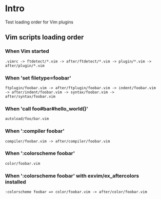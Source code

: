 # Intro

Test loading order for Vim plugins

## Vim scripts loading order

### When Vim started

```
.vimrc -> ftdetect/*.vim -> after/ftdetect/*.vim -> plugin/*.vim -> after/plugin/*.vim
```

### When 'set filetype=foobar'

```
ftplugin/foobar.vim -> after/ftplugin/foobar.vim -> indent/foobar.vim -> after/indent/foobar.vim -> syntax/foobar.vim -> after/syntax/foobar.vim
```

### When 'call foo#bar#hello_world()'

```
autoload/foo/bar.vim
```

### When ':compiler foobar'

```
compiler/foobar.vim -> after/compiler/foobar.vim
```

### When ':colorscheme foobar'

```
color/foobar.vim 
```

### When ':colorscheme foobar' with exvim/ex_aftercolors installed

```
:colorscheme foobar => color/foobar.vim -> after/color/foobar.vim
```
